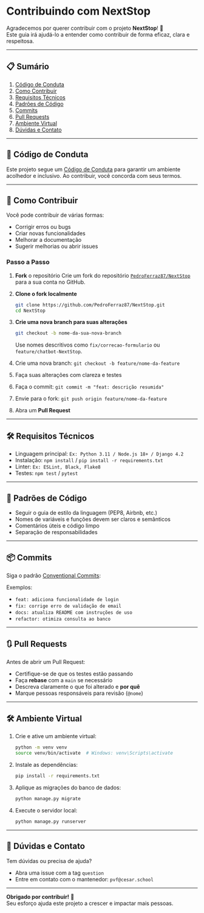# Contribuindo com NextStop

Agradecemos por querer contribuir com o projeto **NextStop**! 🎉  
Este guia irá ajudá-lo a entender como contribuir de forma eficaz, clara e respeitosa.

---

## 📋 Sumário

1. [Código de Conduta](#código-de-conduta)
2. [Como Contribuir](#como-contribuir)
3. [Requisitos Técnicos](#requisitos-técnicos)
4. [Padrões de Código](#padrões-de-código)
5. [Commits](#commits)
6. [Pull Requests](#pull-requests)
7. [Ambiente Virtual](#Ambientevirtual)
8. [Dúvidas e Contato](#dúvidas-e-contato)

---

## 📜 Código de Conduta

Este projeto segue um [Código de Conduta](./CODE_OF_CONDUCT.md) para garantir um ambiente acolhedor e inclusivo. Ao contribuir, você concorda com seus termos.

---

## 🚀 Como Contribuir

Você pode contribuir de várias formas:

- Corrigir erros ou bugs
- Criar novas funcionalidades
- Melhorar a documentação
- Sugerir melhorias ou abrir issues

### Passo a Passo

1. **Fork** o repositório
 Crie um fork do repositório [`PedroFerraz87/NextStop`](https://github.com/PedroFerraz87/NextStop) para a sua conta no GitHub.

2. **Clone o fork localmente**  
   ```bash
   git clone https://github.com/PedroFerraz87/NextStop.git
   cd NextStop
   ```

3. **Crie uma nova branch para suas alterações**  
   ```bash
   git checkout -b nome-da-sua-nova-branch
   ```  
   Use nomes descritivos como `fix/correcao-formulario` ou `feature/chatbot-NextStop`.
3. Crie uma nova branch: `git checkout -b feature/nome-da-feature`
4. Faça suas alterações com clareza e testes
5. Faça o commit: `git commit -m "feat: descrição resumida"`
6. Envie para o fork: `git push origin feature/nome-da-feature`
7. Abra um **Pull Request**

---

## 🛠️ Requisitos Técnicos

- Linguagem principal: `Ex: Python 3.11 / Node.js 18+ / Django 4.2`
- Instalação: `npm install` / `pip install -r requirements.txt`
- Linter: `Ex: ESLint, Black, Flake8`
- Testes: `npm test` / `pytest`

---

## 🎨 Padrões de Código

- Seguir o guia de estilo da linguagem (PEP8, Airbnb, etc.)
- Nomes de variáveis e funções devem ser claros e semânticos
- Comentários úteis e código limpo
- Separação de responsabilidades

---

## 📦 Commits

Siga o padrão [Conventional Commits](https://www.conventionalcommits.org/en/v1.0.0/):

Exemplos:
- `feat: adiciona funcionalidade de login`
- `fix: corrige erro de validação de email`
- `docs: atualiza README com instruções de uso`
- `refactor: otimiza consulta ao banco`

---

## 🔃 Pull Requests

Antes de abrir um Pull Request:

- Certifique-se de que os testes estão passando
- Faça **rebase** com a `main` se necessário
- Descreva claramente o que foi alterado e **por quê**
- Marque pessoas responsáveis para revisão (`@nome`)

---

## 🛠️ Ambiente Virtual

1. Crie e ative um ambiente virtual:

   ```bash
   python -m venv venv
   source venv/bin/activate  # Windows: venv\Scripts\activate
   ```

2. Instale as dependências:

   ```bash
   pip install -r requirements.txt
   ```

3. Aplique as migrações do banco de dados:

   ```bash
   python manage.py migrate
   ```

4. Execute o servidor local:

   ```bash
   python manage.py runserver
   ```


---

## 💬 Dúvidas e Contato

Tem dúvidas ou precisa de ajuda?

- Abra uma issue com a tag `question`
- Entre em contato com o mantenedor: `pvf@cesar.school`

---

**Obrigado por contribuir!** 🙌  
Seu esforço ajuda este projeto a crescer e impactar mais pessoas.
